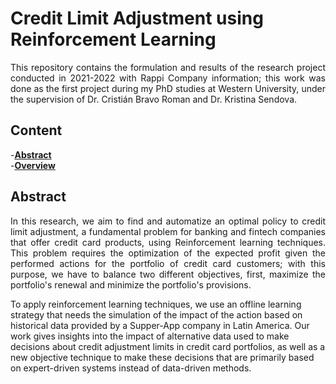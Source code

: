 # Credit Limit Adjustment using Reinforcement Learning

<p align = "justify">
This repository contains the formulation and results of the research project conducted in 2021-2022 with Rappi Company information; this work was done as the first project during my PhD studies at Western University, under the supervision of Dr. Cristián Bravo Roman and Dr. Kristina Sendova.
</p>


## Content
-**[Abstract](#abstract)**<br>
-**[Overview](#Overview)**<br>

## Abstract
<p align = "justify">
In this research, we aim to find and automatize an optimal policy to credit limit adjustment, a fundamental problem for banking and fintech companies that offer credit card products, using Reinforcement learning techniques. This problem requires the optimization of the expected profit given the performed actions for the portfolio of credit card customers; with this purpose, we have to balance two different objectives, first, maximize the portfolio's renewal and minimize the portfolio's provisions. 

To apply reinforcement learning techniques, we use an offline learning strategy that needs the simulation of the impact of the action based on historical data provided by a Supper-App company in Latin America. Our work gives insights into the impact of alternative data used to make decisions about credit adjustment limits in credit card portfolios, as well as a new objective technique to make these decisions that are primarily based on expert-driven systems instead of data-driven methods.
</p>
